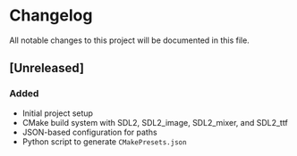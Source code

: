 # Changelog

All notable changes to this project will be documented in this file.

## [Unreleased]
### Added
- Initial project setup
- CMake build system with SDL2, SDL2_image, SDL2_mixer, and SDL2_ttf
- JSON-based configuration for paths
- Python script to generate `CMakePresets.json`
